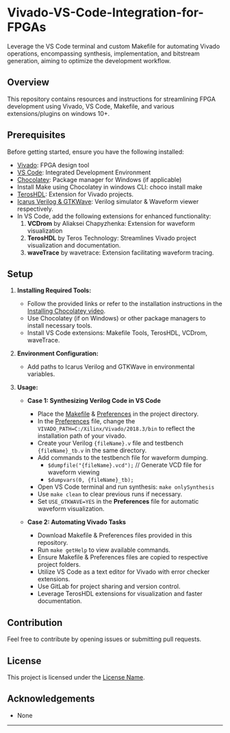 # Vivado-VS-Code-Integration-for-FPGAs

Leverage the VS Code terminal and custom Makefile for automating Vivado operations, encompassing synthesis, implementation, and bitstream generation, aiming to optimize the development workflow.

## Overview

This repository contains resources and instructions for streamlining FPGA development using Vivado, VS Code, Makefile, and various extensions/plugins on windows 10+.

## Prerequisites

Before getting started, ensure you have the following installed:

- [Vivado](https://www.youtube.com/watch?v=Lc2EEbZmlz0&ab_channel=let%27): FPGA design tool
- [VS Code](https://code.visualstudio.com/download): Integrated Development Environment
- [Chocolatey](https://chocolatey.org/install): Package manager for Windows (if applicable)
- Install Make using Chocolatey in windows CLI: choco install make
- [TerosHDL](https://terostechnology.github.io/terosHDLdoc/about/requirements.html): Extension for Vivado projects. 
- [Icarus Verilog & GTKWave](https://www.youtube.com/watch?v=jUYkYoYr8hs): Verilog simulator & Waveform viewer respectively.
- In VS Code, add the following extensions for enhanced functionality:
  1. **VCDrom** by Aliaksei Chapyzhenka: Extension for waveform visualization
  2. **TerosHDL** by Teros Technology: Streamlines Vivado project visualization and documentation.
  3. **waveTrace** by wavetrace: Extension facilitating waveform tracing.
 

## Setup

1. **Installing Required Tools:**

   - Follow the provided links or refer to the installation instructions in the [Installing Chocolatey video](https://www.youtube.com/watch?v=5TavcolACQY).
   - Use Chocolatey (if on Windows) or other package managers to install necessary tools.
   - Install VS Code extensions: Makefile Tools, TerosHDL, VCDrom, waveTrace.

2. **Environment Configuration:**
   - Add paths to Icarus Verilog and GTKWave in environmental variables.

3. **Usage:**

   - **Case 1: Synthesizing Verilog Code in VS Code**
   
     - Place the [Makefile](https://github.com/Ijnaka22len/Vivado-VS-Code-Integration-for-FPGAs/blob/main/Makefile) & [Preferences](https://github.com/Ijnaka22len/Vivado-VS-Code-Integration-for-FPGAs/blob/main/Preferences) in the project directory.
     - In the [Preferences](https://github.com/Ijnaka22len/Vivado-VS-Code-Integration-for-FPGAs/blob/main/Preferences) file, change the `VIVADO_PATH=C:/Xilinx/Vivado/2018.3/bin` to reflect the installation path of your vivado.
     - Create your Verilog `{fileName}.v` file and testbench `{fileName}_tb.v` in the same directory.
     - Add commands to the testbench file for waveform dumping.
       - `$dumpfile("{fileName}.vcd");` // Generate VCD file for waveform viewing
       - `$dumpvars(0, {fileName}_tb);`
     - Open VS Code terminal and run synthesis: `make onlySynthesis`
     - Use `make clean` to clear previous runs if necessary.
     - Set `USE_GTKWAVE=YES` in the **Preferences** file for automatic waveform visualization.

   - **Case 2: Automating Vivado Tasks**
   
     - Download Makefile & Preferences files provided in this repository.
     - Run `make getHelp` to view available commands.
     - Ensure Makefile & Preferences files are copied to respective project folders.
     - Utilize VS Code as a text editor for Vivado with error checker extensions.
     - Use GitLab for project sharing and version control.
     - Leverage TerosHDL extensions for visualization and faster documentation.

## Contribution

Feel free to contribute by opening issues or submitting pull requests.

## License

This project is licensed under the [License Name](link_to_license).

## Acknowledgements

- None
---
